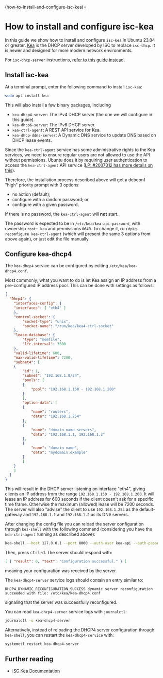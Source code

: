 (how-to-install-and-configure-isc-kea)=
# How to install and configure isc-kea

In this guide we show how to install and configure `isc-kea` in Ubuntu 23.04
or greater. [Kea](https://www.isc.org/kea/) is the DHCP server developed by ISC to replace `isc-dhcp`. It is newer and designed for more modern network environments.

For `isc-dhcp-server` instructions, [refer to this guide instead](how-to-install-and-configure-isc-dhcp-server.md).

## Install isc-kea

At a terminal prompt, enter the following command to install `isc-kea`:

```bash
sudo apt install kea
```

This will also install a few binary packages, including

* `kea-dhcp4-server`: The IPv4 DHCP server (the one we will configure in this guide).
* `kea-dhcp6-server`: The IPv6 DHCP server.
* `kea-ctrl-agent`: A REST API service for Kea.
* `kea-dhcp-ddns-server`: A Dynamic DNS service to update DNS based on DHCP lease events.

Since the `kea-ctrl-agent` service has some administrative rights to the Kea
services, we need to ensure regular users are not allowed to use the API
without permissions. Ubuntu does it by requiring user authentication to access
the `kea-ctrl-agent` API service ([LP: #2007312 has more details on this](https://bugs.launchpad.net/ubuntu/+source/isc-kea/+bug/2007312)).

Therefore, the installation process described above will get a debconf "high"
priority prompt with 3 options:

* no action (default);
* configure with a random password; or
* configure with a given password.

If there is no password, the `kea-ctrl-agent` will **not** start.

The password is expected to be in `/etc/kea/kea-api-password`, with ownership
`root:_kea` and permissions `0640`. To change it, run `dpkg-reconfigure kea-ctrl-agent`
(which will present the same 3 options from above again), or just edit the file
manually.

## Configure kea-dhcp4

The `kea-dhcp4` service can be configured by editing `/etc/kea/kea-dhcp4.conf`.

Most commonly, what you want to do is let Kea assign an IP address from a
pre-configured IP address pool. This can be done with settings as follows:

```json
{
  "Dhcp4": {
	"interfaces-config": {
  	"interfaces": [ "eth4" ]
	},
	"control-socket": {
    	"socket-type": "unix",
    	"socket-name": "/run/kea/kea4-ctrl-socket"
	},
	"lease-database": {
    	"type": "memfile",
    	"lfc-interval": 3600
	},
	"valid-lifetime": 600,
	"max-valid-lifetime": 7200,
	"subnet4": [
  	{
    	"id": 1,
    	"subnet": "192.168.1.0/24",
    	"pools": [
      	{
        	"pool": "192.168.1.150 - 192.168.1.200"
      	}
    	],
    	"option-data": [
      	{
        	"name": "routers",
        	"data": "192.168.1.254"
      	},
      	{
        	"name": "domain-name-servers",
        	"data": "192.168.1.1, 192.168.1.2"
      	},
      	{
        	"name": "domain-name",
        	"data": "mydomain.example"
      	}
    	]
  	}
	]
  }
}
```

This will result in the DHCP server listening on interface "eth4", giving clients an IP address from the range `192.168.1.150 - 192.168.1.200`. It will lease an IP address for 600 seconds if the client doesn't ask for a specific time frame. Otherwise the maximum (allowed) lease will be 7200 seconds. The server will also "advise" the client to use `192.168.1.254` as the default-gateway and `192.168.1.1` and `192.168.1.2` as its DNS servers.

After changing the config file you can reload the server configuration through `kea-shell` with the following command (considering you have the `kea-ctrl-agent` running as described above):

```bash
kea-shell --host 127.0.0.1 --port 8000 --auth-user kea-api --auth-password $(cat /etc/kea/kea-api-password) --service dhcp4 config-reload
```

Then, press <kbd>ctrl</kbd>-<kbd>d</kbd>. The server should respond with:

```json
[ { "result": 0, "text": "Configuration successful." } ]
```

meaning your configuration was received by the server.

The `kea-dhcp4-server` service logs should contain an entry similar to:

```
DHCP4_DYNAMIC_RECONFIGURATION_SUCCESS dynamic server reconfiguration succeeded with file: /etc/kea/kea-dhcp4.conf
```

signaling that the server was successfully reconfigured.

You can read `kea-dhcp4-server` service logs with `journalctl`:

```bash
journalctl -u kea-dhcp4-server
```

Alternatively, instead of reloading the DHCP4 server configuration through
`kea-shell`,  you can restart the `kea-dhcp4-service` with:

```bash
systemctl restart kea-dhcp4-server
```

## Further reading

- [ISC Kea Documentation](https://kb.isc.org/docs/kea-administrator-reference-manual)
